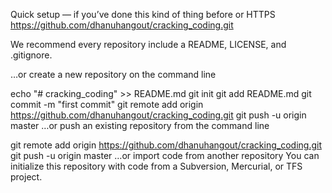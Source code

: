 Quick setup — if you’ve done this kind of thing before
or
 HTTPS
https://github.com/dhanuhangout/cracking_coding.git

We recommend every repository include a README, LICENSE, and .gitignore.

…or create a new repository on the command line

echo "# cracking_coding" >> README.md
git init
git add README.md
git commit -m "first commit"
git remote add origin https://github.com/dhanuhangout/cracking_coding.git
git push -u origin master
…or push an existing repository from the command line

git remote add origin https://github.com/dhanuhangout/cracking_coding.git
git push -u origin master
…or import code from another repository
You can initialize this repository with code from a Subversion, Mercurial, or TFS project.


